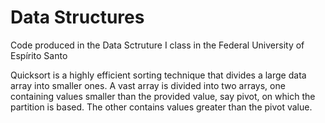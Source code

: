 # Data Structures
Code produced in the Data Sctruture I class in the Federal University of Espírito Santo

Quicksort is a highly efficient sorting technique that divides a large data array into smaller ones. A vast array is divided into two arrays, one containing values smaller than the provided value, say pivot, on which the partition is based. The other contains values greater than the pivot value.
